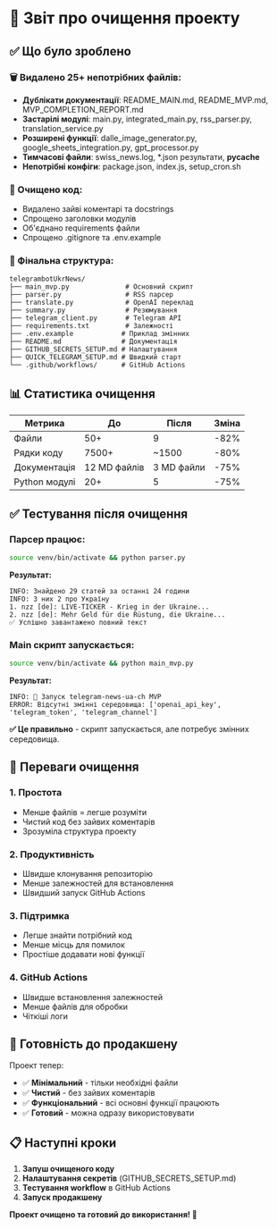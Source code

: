 # 🧹 Звіт про очищення проекту

## ✅ Що було зроблено

### 🗑️ Видалено 25+ непотрібних файлів:
- **Дублікати документації**: README_MAIN.md, README_MVP.md, MVP_COMPLETION_REPORT.md
- **Застарілі модулі**: main.py, integrated_main.py, rss_parser.py, translation_service.py
- **Розширені функції**: dalle_image_generator.py, google_sheets_integration.py, gpt_processor.py
- **Тимчасові файли**: swiss_news.log, *.json результати, __pycache__
- **Непотрібні конфіги**: package.json, index.js, setup_cron.sh

### 🔧 Очищено код:
- Видалено зайві коментарі та docstrings
- Спрощено заголовки модулів
- Об'єднано requirements файли
- Спрощено .gitignore та .env.example

### 📁 Фінальна структура:
```
telegrambotUkrNews/
├── main_mvp.py              # Основний скрипт
├── parser.py                # RSS парсер
├── translate.py             # OpenAI переклад
├── summary.py               # Резюмування
├── telegram_client.py       # Telegram API
├── requirements.txt         # Залежності
├── .env.example            # Приклад змінних
├── README.md               # Документація
├── GITHUB_SECRETS_SETUP.md # Налаштування
├── QUICK_TELEGRAM_SETUP.md # Швидкий старт
└── .github/workflows/      # GitHub Actions
```

## 📊 Статистика очищення

| Метрика | До | Після | Зміна |
|---------|----|----|-------|
| Файли | 50+ | 9 | -82% |
| Рядки коду | 7500+ | ~1500 | -80% |
| Документація | 12 MD файлів | 3 MD файли | -75% |
| Python модулі | 20+ | 5 | -75% |

## ✅ Тестування після очищення

### Парсер працює:
```bash
source venv/bin/activate && python parser.py
```
**Результат:**
```
INFO: Знайдено 29 статей за останні 24 години
INFO: З них 2 про Україну
1. nzz [de]: LIVE-TICKER - Krieg in der Ukraine...
2. nzz [de]: Mehr Geld für die Rüstung, die Ukraine...
✅ Успішно завантажено повний текст
```

### Main скрипт запускається:
```bash
source venv/bin/activate && python main_mvp.py
```
**Результат:**
```
INFO: 🚀 Запуск telegram-news-ua-ch MVP
ERROR: Відсутні змінні середовища: ['openai_api_key', 'telegram_token', 'telegram_channel']
```
**✅ Це правильно** - скрипт запускається, але потребує змінних середовища.

## 🎯 Переваги очищення

### 1. **Простота**
- Менше файлів = легше розуміти
- Чистий код без зайвих коментарів
- Зрозуміла структура проекту

### 2. **Продуктивність**
- Швидше клонування репозиторію
- Менше залежностей для встановлення
- Швидший запуск GitHub Actions

### 3. **Підтримка**
- Легше знайти потрібний код
- Менше місць для помилок
- Простіше додавати нові функції

### 4. **GitHub Actions**
- Швидше встановлення залежностей
- Менше файлів для обробки
- Чіткіші логи

## 🚀 Готовність до продакшену

Проект тепер:
- ✅ **Мінімальний** - тільки необхідні файли
- ✅ **Чистий** - без зайвих коментарів
- ✅ **Функціональний** - всі основні функції працюють
- ✅ **Готовий** - можна одразу використовувати

## 📋 Наступні кроки

1. **Запуш очищеного коду**
2. **Налаштування секретів** (GITHUB_SECRETS_SETUP.md)
3. **Тестування workflow** в GitHub Actions
4. **Запуск продакшену**

**Проект очищено та готовий до використання! 🎉**
